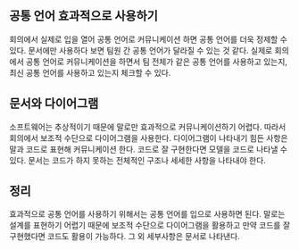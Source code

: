 ## 공통 언어 효과적으로 사용하기

  회의에서 실제로 입을 열어 공통 언어로 커뮤니케이션 하면 공통 언어를 더욱 정제할 수 있다. 문서에만 사용하다 보면 팀원 간 공통 언어가 달라질 수 있는 것 같다. 실제로 회의에서 공통 언어로 커뮤니케이션을 하면서 팀 전체가 같은 공통 언어를 사용하고 있는지, 최신 공통 언어를 사용하고 있는지 체크할 수 있다.

## 문서와 다이어그램

  소프트웨어는 추상적이기 때문에 말로만 효과적으로 커뮤니케이션하기 어렵다. 따라서 회의에서 보조적 수단으로 다이어그램을 사용한다. 다이어그램이 나타내기 힘든 사항은 말과 코드로 표현해 커뮤니케이션 한다. 코드로 잘 구현한다면 모델을 코드로 나타낼 수 있다. 문서는 코드가 하지 못하는 전체적인 구조나 세세한 사항을 나타내야 한다.

## 정리

  효과적으로 공통 언어를 사용하기 위해서는 공통 언어를 입으로 사용하면 된다. 말로는 설계를 표현하기 어렵기 때문에 보조적 수단으로 다이어그램을 활용하고 만약 코드를 잘 구현했다면 코드도 활용이 가능하다. 그 외 세부사항은 문서로 나타낸다.
